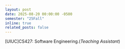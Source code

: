 ```yaml
---
layout: post
date: 2025-08-20 00:00:00 -0500
semester: "25Fall"
inline: true
related_posts: false
---
```


[UIUC]CS427: Software Engineering.(*Teaching Assistant*)
